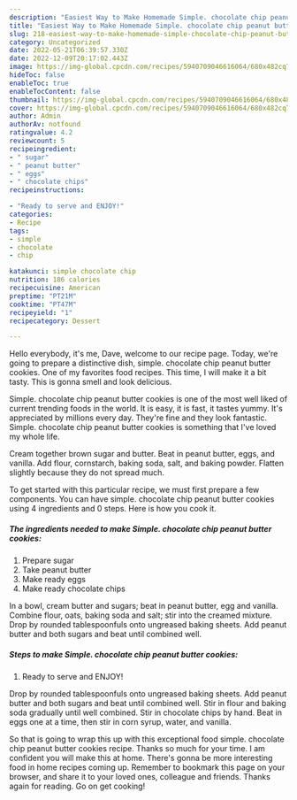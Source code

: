 ```yaml
---
description: "Easiest Way to Make Homemade Simple. chocolate chip peanut butter cookies"
title: "Easiest Way to Make Homemade Simple. chocolate chip peanut butter cookies"
slug: 218-easiest-way-to-make-homemade-simple-chocolate-chip-peanut-butter-cookies
category: Uncategorized
date: 2022-05-21T06:39:57.330Z
date: 2022-12-09T20:17:02.443Z
image: https://img-global.cpcdn.com/recipes/5940709046616064/680x482cq70/simple-chocolate-chip-peanut-butter-cookies-recipe-main-photo.jpg
hideToc: false
enableToc: true
enableTocContent: false
thumbnail: https://img-global.cpcdn.com/recipes/5940709046616064/680x482cq70/simple-chocolate-chip-peanut-butter-cookies-recipe-main-photo.jpg
cover: https://img-global.cpcdn.com/recipes/5940709046616064/680x482cq70/simple-chocolate-chip-peanut-butter-cookies-recipe-main-photo.jpg
author: Admin
authorAv: notfound
ratingvalue: 4.2
reviewcount: 5
recipeingredient:
- " sugar"
- " peanut butter"
- " eggs"
- " chocolate chips"
recipeinstructions:

- "Ready to serve and ENJOY!"
categories:
- Recipe
tags:
- simple
- chocolate
- chip

katakunci: simple chocolate chip 
nutrition: 186 calories
recipecuisine: American
preptime: "PT21M"
cooktime: "PT47M"
recipeyield: "1"
recipecategory: Dessert

---
```



Hello everybody, it's me, Dave, welcome to our recipe page. Today, we're going to prepare a distinctive dish, simple. chocolate chip peanut butter cookies. One of my favorites food recipes. This time, I will make it a bit tasty. This is gonna smell and look delicious.

Simple. chocolate chip peanut butter cookies is one of the most well liked of current trending foods in the world. It is easy, it is fast, it tastes yummy. It's appreciated by millions every day. They're fine and they look fantastic. Simple. chocolate chip peanut butter cookies is something that I've loved my whole life.

Cream together brown sugar and butter. Beat in peanut butter, eggs, and vanilla. Add flour, cornstarch, baking soda, salt, and baking powder. Flatten slightly because they do not spread much.


To get started with this particular recipe, we must first prepare a few components. You can have simple. chocolate chip peanut butter cookies using 4 ingredients and 0 steps. Here is how you cook it.

<!--inarticleads1-->

##### The ingredients needed to make Simple. chocolate chip peanut butter cookies:

1. Prepare  sugar
1. Take  peanut butter
1. Make ready  eggs
1. Make ready  chocolate chips


In a bowl, cream butter and sugars; beat in peanut butter, egg and vanilla. Combine flour, oats, baking soda and salt; stir into the creamed mixture. Drop by rounded tablespoonfuls onto ungreased baking sheets. Add peanut butter and both sugars and beat until combined well. 

<!--inarticleads2-->

##### Steps to make Simple. chocolate chip peanut butter cookies:


1. Ready to serve and ENJOY!

Drop by rounded tablespoonfuls onto ungreased baking sheets. Add peanut butter and both sugars and beat until combined well. Stir in flour and baking soda gradually until well combined. Stir in chocolate chips by hand. Beat in eggs one at a time, then stir in corn syrup, water, and vanilla. 

So that is going to wrap this up with this exceptional food simple. chocolate chip peanut butter cookies recipe. Thanks so much for your time. I am confident you will make this at home. There's gonna be more interesting food in home recipes coming up. Remember to bookmark this page on your browser, and share it to your loved ones, colleague and friends. Thanks again for reading. Go on get cooking!
